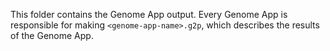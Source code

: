This folder contains the Genome App output. Every Genome App is responsible for making
`<genome-app-name>.g2p`, which describes the results of the Genome App.
